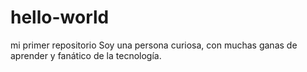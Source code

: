 # hello-world
mi primer repositorio
Soy una persona  curiosa, con muchas ganas de aprender y fanático de la tecnología.
